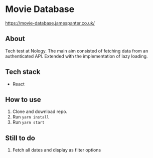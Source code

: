 # Movie Database
https://movie-database.jamespanter.co.uk/

## About
Tech test at Nology. The main aim consisted of fetching data from an authenticated API. Extended with the implementation of lazy loading.

## Tech stack
* React

## How to use
1. Clone and download repo.
2. Run `yarn install`
3. Run `yarn start`

## Still to do
1. Fetch all dates and display as filter options
